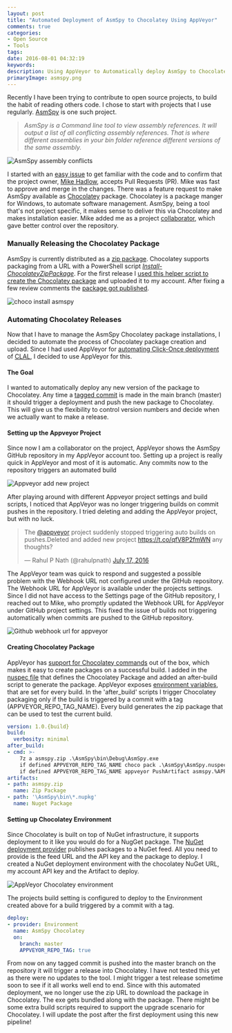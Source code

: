 ```yaml
---
layout: post
title: "Automated Deployment of AsmSpy to Chocolatey Using AppVeyor"
comments: true
categories:
- Open Source
- Tools
tags: 
date: 2016-08-01 04:32:19 
keywords: 
description: Using AppVeyor to Automatically deploy AsmSpy to Chocolatey.
primaryImage: asmspy.png
---
```


Recently I have been trying to contribute to open source projects, to build the habit of reading others code. I chose to start with projects that I use regularly. [AsmSpy](https://github.com/mikehadlow/AsmSpy) is one such project.

> *AsmSpy is a Command line tool to view assembly references. It will output a list of all conflicting assembly references. That is where different assemblies in your bin folder reference different versions of the same assembly.*

<img class="center" alt="AsmSpy assembly conflicts" src="{{ site.images_root}}/asmspy.png" />

I started with an [easy issue](https://github.com/mikehadlow/AsmSpy/pull/20) to get familiar with the code and to confirm that the project owner, [Mike Hadlow](https://github.com/mikehadlow), accepts Pull Requests (PR). Mike was fast to approve and merge in the changes. There was a feature request to make AsmSpy available as [Chocolatey](https://chocolatey.org/) package. Chocolatey is a package manger for Windows, to automate software management. AsmSpy, being a tool that's not project specific, it makes sense to deliver this via Chocolatey and makes installation easier. Mike added me as a project [collaborator](https://help.github.com/articles/permission-levels-for-a-user-account-repository/), which gave better control over the repository.

### Manually Releasing the Chocolatey Package

AsmSpy is currently distributed as a [zip package](http://static.mikehadlow.com/AsmSpy.zip). Chocolatey supports packaging from a URL with a PowerShell script [*Install-ChocolateyZipPackage*](https://github.com/chocolatey/choco/wiki/HelpersInstallChocolateyZipPackage). For the first release I [used this helper script to create the Chocolatey package](https://github.com/mikehadlow/AsmSpy/pull/22) and uploaded it to my account. After fixing a few review comments the [package got published](https://chocolatey.org/packages/asmspy/1.0.0).

<img class="center" alt="choco install asmspy" src="{{ site.images_root}}/asmspy_choco.png" />

### Automating Chocolatey Releases

Now that I have to manage the AsmSpy Chocolatey package installations, I decided to automate the process of Chocolatey package creation and upload. Since I had used AppVeyor for [automating Click-Once deployment](http://www.rahulpnath.com/blog/automated-clickonce-deployment-of-a-wpf-application-using-appveyor/) of [CLAL](https://github.com/rahulpnath/clal), I decided to use AppVeyor for this. 

#### **The Goal**
I wanted to automatically deploy any new version of the package to Chocolatey. Any time a [tagged commit](https://git-scm.com/book/en/v2/Git-Basics-Tagging) is made in the main branch (master) it should trigger a deployment and push the new package to Chocolatey. This will give us the flexibility to control version numbers and decide when we actually want to make a release.

#### **Setting up the Appveyor Project**

Since now I am a collaborator on the project, AppVeyor shows the AsmSpy GitHub repository in my AppVeyor account too. Setting up a project is really quick in AppVeyor and most of it is automatic. Any commits now to the repository triggers an automated build 

<img alt="Appveyor add new project" src="{{ site.images_root}}/asmspy_appveyor_addProject.png" />

After playing around with different Appveyor project settings and build scripts, I noticed that AppVeyor was no longer triggering builds on commit pushes in the repository. I tried deleting and adding the AppVeyor project, but with no luck.

<blockquote class="twitter-tweet" data-lang="en"><p lang="en" dir="ltr">The <a href="https://twitter.com/appveyor">@appveyor</a> project suddenly stopped triggering auto builds on pushes.Deleted and added new project <a href="https://t.co/qfV8P2fmWN">https://t.co/qfV8P2fmWN</a> any thoughts?</p>&mdash; Rahul P Nath (@rahulpnath) <a href="https://twitter.com/rahulpnath/status/754764006976466944">July 17, 2016</a></blockquote>
<script async src="//platform.twitter.com/widgets.js" charset="utf-8"></script>

The AppVeyor team was quick to respond and suggested a possible problem with the Webhook URL not configured under the GitHub repository. The Webhook URL for AppVeyor is available under the projects settings. Since I did not have access to the Settings page of the GitHub repository, I reached out to Mike, who promptly updated the Webhook URL for AppVeyor under GitHub project settings. This fixed the issue of builds not triggering automatically when commits are pushed to the GitHub repository.

<img alt="Github webhook url for appveyor" src="{{ site.images_root}}/asmspy_github_webhook.png"/>

#### **Creating Chocolatey Package**

AppVeyor has [support for Chocolatey commands](https://www.appveyor.com/blog/2014/11/06/appveyor-with-a-hint-of-chocolatey) out of the box, which makes it easy to create packages on a successful build. I added in the [nuspec file](https://github.com/mikehadlow/AsmSpy/blob/master/AsmSpy/AsmSpy.nuspec) that defines the Chocolatey Package and added an after-build script to generate the package. AppVeyor exposes [environment variables](https://www.appveyor.com/docs/environment-variables), that are set for every build. In the 'after_build' scripts I trigger Chocolatey packaging only if the build is triggered by a commit with a tag (APPVEYOR_REPO_TAG_NAME). Every build generates the zip package that can be used to test the current build.

``` yaml   
version: 1.0.{build}
build:
  verbosity: minimal
after_build:
- cmd: >-
    7z a asmspy.zip .\AsmSpy\bin\Debug\AsmSpy.exe
    if defined APPVEYOR_REPO_TAG_NAME choco pack .\AsmSpy\AsmSpy.nuspec --version %APPVEYOR_REPO_TAG_NAME%
    if defined APPVEYOR_REPO_TAG_NAME appveyor PushArtifact asmspy.%APPVEYOR_REPO_TAG_NAME%.nupkg -DeploymentName ReleaseNuget
artifacts:
- path: asmspy.zip
  name: Zip Package
- path: '\AsmSpy\bin\*.nupkg'
  name: Nuget Package
```

#### **Setting up Chocolatey Environment**

Since Chocolatey is built on top of NuGet infrastructure, it supports deployment to it like you would do for a NugGet package. The [NuGet deployment provider](https://www.appveyor.com/docs/deployment/nuget) publishes packages to a NuGet feed. All you need to provide is the feed URL and the API key and the package to deploy. I created a NuGet deployment environment with the chocolatey NuGet URL, my account API key and the Artifact to deploy.

<img  alt="AppVeyor Chocolatey environment" src="{{ site.images_root}}/asmspy_appveyor_environment.png"/>

The projects build setting is configured to deploy to the Environment created above for a build triggered by a commit with a tag.

``` yaml   
deploy:
- provider: Environment
  name: AsmSpy Chocolatey
  on:
    branch: master
    APPVEYOR_REPO_TAG: true
```

From now on any tagged commit is pushed into the master branch on the repository it will trigger a release into Chocolatey. I have not tested this yet as there were no updates to the tool. I might trigger a test release sometime soon to see if it all works well end to end. Since with this automated deployment, we no longer use the zip URL to download the package in Chocolatey. The exe gets bundled along with the package. There might be some extra build scripts required to support the upgrade scenario for Chocolatey. I will update the post after the first deployment using this new pipeline!